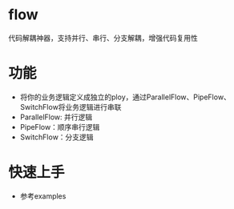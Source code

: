 # flow
代码解耦神器，支持并行、串行、分支解耦，增强代码复用性

# 功能
 - 将你的业务逻辑定义成独立的ploy，通过ParallelFlow、PipeFlow、SwitchFlow将业务逻辑进行串联
 - ParallelFlow: 并行逻辑
 - PipeFlow：顺序串行逻辑
 - SwitchFlow：分支逻辑

# 快速上手
 - 参考examples
